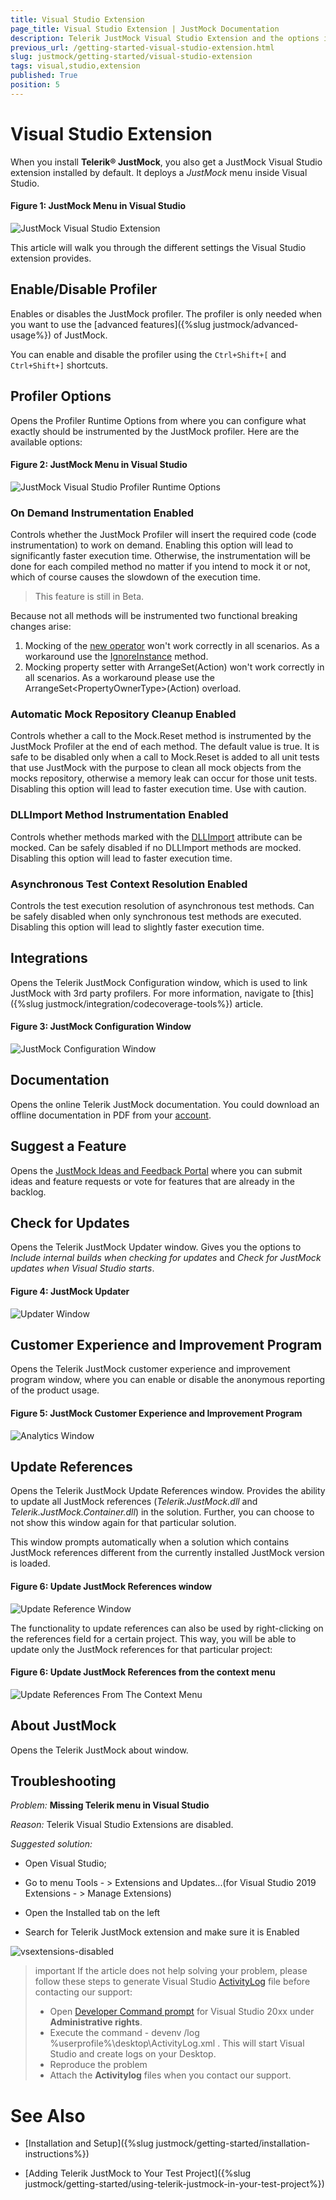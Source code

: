 ```yaml
---
title: Visual Studio Extension
page_title: Visual Studio Extension | JustMock Documentation
description: Telerik JustMock Visual Studio Extension and the options it provides
previous_url: /getting-started-visual-studio-extension.html
slug: justmock/getting-started/visual-studio-extension
tags: visual,studio,extension
published: True
position: 5
---
```


# Visual Studio Extension

When you install __Telerik® JustMock__, you also get a JustMock Visual Studio extension installed by default. It deploys a _JustMock_ menu inside Visual Studio.

#### Figure 1: JustMock Menu in Visual Studio
![JustMock Visual Studio Extension](images/VSExtension.png)

This article will walk you through the different settings the Visual Studio extension provides. 

## Enable/Disable Profiler

Enables or disables the JustMock profiler. The profiler is only needed when you want to use the [advanced features]({%slug justmock/advanced-usage%}) of JustMock. 

You can enable and disable the profiler using the `Ctrl+Shift+[` and `Ctrl+Shift+]` shortcuts.

## Profiler Options
Opens the Profiler Runtime Options from where you can configure what exactly should be instrumented by the JustMock profiler. Here are the available options:

#### Figure 2: JustMock Menu in Visual Studio
![JustMock Visual Studio Profiler Runtime Options](images/JustMockVSProfilerRuntimeOptions.png)


### On Demand Instrumentation Enabled
Controls whether the JustMock Profiler will insert the required code (code instrumentation) to work on demand. Enabling this option will lead to significantly faster execution time. Otherwise, the instrumentation will be done for each compiled method no matter if you intend to mock it or not, which of course causes the slowdown of the execution time.

> This feature is still in Beta.

Because not all methods will be instrumented two functional breaking changes arise:

1. Mocking of the [new operator](https://docs.microsoft.com/en-us/dotnet/csharp/language-reference/operators/new-operator) won't work correctly in all scenarios. As a workaround use the [IgnoreInstance](https://docs.telerik.com/devtools/justmock/advanced-usage/future-mocking#ignore-instance-for-an-expectation) method.
2. Mocking property setter with ArrangeSet(Action) won't work correctly in all scenarios. As a workaround please use the ArrangeSet&lt;PropertyOwnerType&gt;(Action) overload.

### Automatic Mock Repository Cleanup Enabled
Controls whether a call to the Mock.Reset method is instrumented by the JustMock Profiler at the end of each method. The default value is true. It is safe to be disabled only when a call to Mock.Reset is added to all unit tests that use JustMock with the purpose to clean all mock objects from the mocks repository, otherwise a memory leak can occur for those unit tests. Disabling this option will lead to faster execution time. Use with caution.

### DLLImport Method Instrumentation Enabled
Controls whether methods marked with the [DLLImport](https://docs.microsoft.com/en-us/dotnet/api/system.runtime.interopservices.dllimportattribute?view=net-6.0) attribute can be mocked. Can be safely disabled if no DLLImport methods are mocked. Disabling this option will lead to faster execution time.

### Asynchronous Test Context Resolution Enabled
Controls the test execution resolution of asynchronous test methods. Can be safely disabled when only synchronous test methods are executed. Disabling this option will lead to slightly faster execution time.

## Integrations

Opens the Telerik JustMock Configuration window, which is used to link JustMock with 3rd party profilers. For more information, navigate to [this]({%slug justmock/integration/codecoverage-tools%}) article.

#### Figure 3: JustMock Configuration Window
![JustMock Configuration Window](../integration/code-coverage/images/CodeCoverageTools1.png)

## Documentation

Opens the online Telerik JustMock documentation. You could download an offline documentation in PDF from your [account](https://www.telerik.com/account/).

## Suggest a Feature

Opens the [JustMock Ideas and Feedback Portal](https://feedback.telerik.com/justmock) where you can submit ideas and feature requests or vote for features that are already in the backlog.

## Check for Updates

Opens the Telerik JustMock Updater window.  Gives you the options to *Include internal builds when checking for updates* and *Check for JustMock updates when Visual Studio starts*.

#### Figure 4: JustMock Updater
![Updater Window](images/UpdaterWindow.png)

## Customer Experience and Improvement Program 

Opens the Telerik JustMock customer experience and improvement program window, where you can enable or disable the anonymous reporting of the product usage.

#### Figure 5: JustMock Customer Experience and Improvement Program 
![Analytics Window](images/AnalyticsWindow.png)


## Update References 

Opens the Telerik JustMock Update References window. Provides the ability to update all JustMock references (*Telerik.JustMock.dll* and *Telerik.JustMock.Container.dll*) in the solution. Further, you can choose to not show this window again for that particular solution.

This window prompts automatically when a solution which contains JustMock references different from the currently installed JustMock version is loaded.

#### Figure 6: Update JustMock References window ####

![Update Reference Window](images/UpdateReferenceWindow.png)
 
The functionality to update references can also be used by right-clicking on the references field for a certain project. This way, you will be able to update only the JustMock references for that particular project: 

#### Figure 6: Update JustMock References from the context menu

![Update References From The Context Menu](images/UpdateReferencesFromTheContextMenu.png)

## About JustMock 

Opens the Telerik JustMock about window.

## Troubleshooting

*Problem:* **Missing Telerik menu in Visual Studio**

*Reason:* Telerik Visual Studio Extensions are disabled.

*Suggested solution:*

* Open Visual Studio;

* Go to menu Tools - > Extensions and Updates...(for Visual Studio 2019 Extensions - > Manage Extensions)

* Open the Installed tab on the left​

* Search for Telerik JustMock extension and make sure it is Enabled

![vsextensions-disabled](images/vsextensions-disabled.png)

>important If the article does not help solving your problem, please follow these steps to generate Visual Studio [ActivityLog](https://docs.microsoft.com/en-us/visualstudio/ide/reference/log-devenv-exe?view=vs-2019) file before contacting our support:
>* Open [Developer Command prompt](https://docs.microsoft.com/en-us/dotnet/framework/tools/developer-command-prompt-for-vs) for Visual Studio 20xx under **Administrative rights**.
>* Execute the command - devenv /log %userprofile%\desktop\ActivityLog.xml . This will start Visual Studio and create logs on your Desktop.
>* Reproduce the problem
>* Attach the **Activitylog** files when you contact our support.

# See Also

 * [Installation and Setup]({%slug justmock/getting-started/installation-instructions%})

 * [Adding Telerik JustMock to Your Test Project]({%slug justmock/getting-started/using-telerik-justmock-in-your-test-project%})

